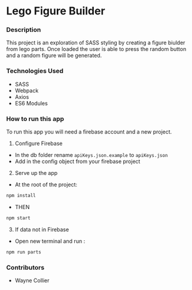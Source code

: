 # Lego Figure Builder

### Description
This project is an exploration of SASS styling by creating a figure biulder from lego parts. Once loaded the user is able to press the random button and a random figure will be generated. 

### Technologies Used
* SASS
* Webpack
* Axios
* ES6 Modules

### How to run this app
To run this app you will need a firebase account and a new project.

1.  Configure Firebase
* In the db folder rename `apiKeys.json.example` to `apiKeys.json`
* Add in the config object from your firebase project
2.  Serve up the app
* At the root of the project: 

```javascript 
npm install
```

* THEN

```javascript
npm start
```
3. If data not in Firebase
* Open new terminal and run :

```javascript
npm run parts
```

### Contributors
* Wayne Collier
